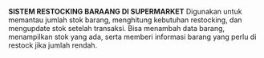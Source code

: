 **SISTEM RESTOCKING BARAANG DI SUPERMARKET**
Digunakan untuk memantau jumlah stok barang, menghitung kebutuhan restocking, dan mengupdate stok setelah transaksi. Bisa menambah data barang, menampilkan stok yang ada, serta memberi informasi barang yang perlu di restock jika jumlah rendah.

